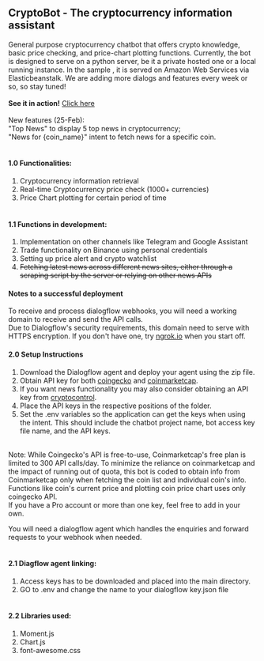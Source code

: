 ## CryptoBot - The cryptocurrency information assistant
General purpose cryptocurrency chatbot that offers crypto knowledge, basic price checking, and price-chart plotting functions. Currently, the bot is designed to serve on a python server, be it a private hosted one or a local running instance. In the sample , it is served on Amazon Web Services via Elasticbeanstalk. We are adding more dialogs and features every week or so, so stay tuned!
<br/><br/>
**See it in action!** [Click here](https://chanvictor.io/bot)<br/><br/>
New features (25-Feb):<br/>
"Top News" to display 5 top news in cryptocurrency;<br/>
"News for {coin_name}" intent to fetch news for a specific coin.
<br/><br/>
#### 1.0 **Functionalities:**
1. Cryptocurrency information retrieval
2. Real-time Cryptocurrency price check (1000+ currencies)
3. Price Chart plotting for certain period of time
<br/><br/>
#### 1.1 **Functions in development:**
1. Implementation on other channels like Telegram and Google Assistant
2. Trade functionality on Binance using personal credentials
3. Setting up price alert and  crypto watchlist
4. ~~Fetching latest news across different news sites, either through a scraping script by the server or relying on other news APIs~~


#### Notes to a successful deployment
To receive and process dialogflow webhooks, you will need a working domain to receive and send the API calls.<br/>
Due to Dialogflow's security requirements, this domain need to serve with HTTPS encryption.
If you don't have one, try [ngrok.io](https://ngrok.io) when you start off.


#### 2.0 **Setup Instructions**<br/>
1. Download the Dialogflow agent and deploy your agent using the zip file.<br/>
2. Obtain API key for both [coingecko](coingecko.com) and [coinmarketcap](coinmarketcap.com).<br/>
3. If you want news functionality you may also consider obtaining an API key from [cryptocontrol](https://cryptocontrol.io/).
4. Place the API keys in the respective positions of the folder.<br/>
5. Set the .env variables so the application can get the keys when using the intent. This should include the chatbot project name, bot access key file name, and the API keys.
<br/>
Note: While Coingecko's API is free-to-use, Coinmarketcap's free plan is limited to 300 API calls/day. To minimize the reliance on coinmarketcap and the impact of running out of quota, this bot is coded to obtain info from Coinmarketcap only when fetching the coin list and individual coin's info. Functions like coin's current price and plotting coin price chart uses only coingecko API.<br/>
If you have a Pro account or more than one key, feel free to add in your own.


You will need a dialogflow agent which handles the enquiries and forward requests to your webhook when needed.
<br/><br/>
#### 2.1 Diagflow agent linking:
1) Access keys has to be downloaded and placed into the main directory.
2) GO to .env and change the name to your dialogflow key.json file
<br/><br/>
#### 2.2 Libraries used:
1) Moment.js
2) Chart.js
3) font-awesome.css
